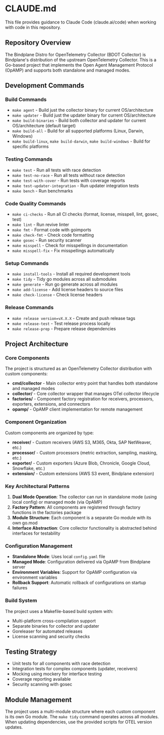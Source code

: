 # CLAUDE.md

This file provides guidance to Claude Code (claude.ai/code) when working with code in this repository.

## Repository Overview

The Bindplane Distro for OpenTelemetry Collector (BDOT Collector) is Bindplane's distribution of the upstream OpenTelemetry Collector. This is a Go-based project that implements the Open Agent Management Protocol (OpAMP) and supports both standalone and managed modes.

## Development Commands

### Build Commands
- `make agent` - Build just the collector binary for current OS/architecture
- `make updater` - Build just the updater binary for current OS/architecture
- `make build-binaries` - Build both collector and updater for current OS/architecture (default target)
- `make build-all` - Build for all supported platforms (Linux, Darwin, Windows)
- `make build-linux`, `make build-darwin`, `make build-windows` - Build for specific platforms

### Testing Commands
- `make test` - Run all tests with race detection
- `make test-no-race` - Run all tests without race detection
- `make test-with-cover` - Run tests with coverage reports
- `make test-updater-integration` - Run updater integration tests
- `make bench` - Run benchmarks

### Code Quality Commands
- `make ci-checks` - Run all CI checks (format, license, misspell, lint, gosec, test)
- `make lint` - Run revive linter
- `make fmt` - Format code with goimports
- `make check-fmt` - Check code formatting
- `make gosec` - Run security scanner
- `make misspell` - Check for misspellings in documentation
- `make misspell-fix` - Fix misspellings automatically

### Setup Commands
- `make install-tools` - Install all required development tools
- `make tidy` - Tidy go modules across all submodules
- `make generate` - Run go generate across all modules
- `make add-license` - Add license headers to source files
- `make check-license` - Check license headers

### Release Commands
- `make release version=vX.X.X` - Create and push release tags
- `make release-test` - Test release process locally
- `make release-prep` - Prepare release dependencies

## Project Architecture

### Core Components

The project is structured as an OpenTelemetry Collector distribution with custom components:

- **cmd/collector** - Main collector entry point that handles both standalone and managed modes
- **collector/** - Core collector wrapper that manages OTel collector lifecycle
- **factories/** - Component factory registration for receivers, processors, exporters, extensions, and connectors
- **opamp/** - OpAMP client implementation for remote management

### Component Organization

Custom components are organized by type:
- **receiver/** - Custom receivers (AWS S3, M365, Okta, SAP NetWeaver, etc.)
- **processor/** - Custom processors (metric extraction, sampling, masking, etc.)
- **exporter/** - Custom exporters (Azure Blob, Chronicle, Google Cloud, Snowflake, etc.)
- **extension/** - Custom extensions (AWS S3 event, Bindplane extension)

### Key Architectural Patterns

1. **Dual Mode Operation**: The collector can run in standalone mode (using local config) or managed mode (via OpAMP)
2. **Factory Pattern**: All components are registered through factory functions in the factories package
3. **Module Structure**: Each component is a separate Go module with its own go.mod
4. **Interface Abstraction**: Core collector functionality is abstracted behind interfaces for testability

### Configuration Management

- **Standalone Mode**: Uses local `config.yaml` file
- **Managed Mode**: Configuration delivered via OpAMP from Bindplane server
- **Environment Variables**: Support for OpAMP configuration via environment variables
- **Rollback Support**: Automatic rollback of configurations on startup failures

### Build System

The project uses a Makefile-based build system with:
- Multi-platform cross-compilation support
- Separate binaries for collector and updater
- Goreleaser for automated releases
- License scanning and security checks

## Testing Strategy

- Unit tests for all components with race detection
- Integration tests for complex components (updater, receivers)
- Mocking using mockery for interface testing
- Coverage reporting available
- Security scanning with gosec

## Module Management

The project uses a multi-module structure where each custom component is its own Go module. The `make tidy` command operates across all modules. When updating dependencies, use the provided scripts for OTEL version updates.